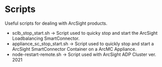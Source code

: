 # Scripts
Useful scripts for dealing with ArcSight products.
* sclb_stop_start.sh -> Script used to quicky stop and start the ArcSight Loadbalancing SmartConnector.
* appliance_sc_stop_start.sh -> Script used to quickly stop and start a ArcSight SmartConnector Container on a ArcMC Appliance.
* node-restart-remote.sh -> Script used with ArcSight ADP Cluster ver. 2021
